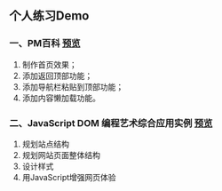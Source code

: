 ## 个人练习Demo

### 一、PM百科 [预览](https://gordon8.github.io/demo/pmbaike/)
1. 制作首页效果；
2. 添加返回顶部功能；
3. 添加导航栏粘贴到顶部功能；
4. 添加内容懒加载功能。

### 二、JavaScript DOM 编程艺术综合应用实例 [预览](https://gordon8.github.io/demo/domsters/)

1. 规划站点结构
2. 规划网站页面整体结构
3. 设计样式
4. 用JavaScript增强网页体验
